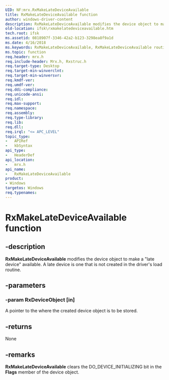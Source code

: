 ```yaml
---
UID: NF:mrx.RxMakeLateDeviceAvailable
title: RxMakeLateDeviceAvailable function
author: windows-driver-content
description: RxMakeLateDeviceAvailable modifies the device object to make a &#0034;late device&#0034; available. A late device is one that is not created in the driver's load routine.
old-location: ifsk\rxmakelatedeviceavailable.htm
tech.root: ifsk
ms.assetid: 0818907f-3346-42a2-b123-3298ea8f9a1d
ms.date: 4/16/2018
ms.keywords: RxMakeLateDeviceAvailable, RxMakeLateDeviceAvailable routine [Installable File System Drivers], ifsk.rxmakelatedeviceavailable, mrx/RxMakeLateDeviceAvailable, rxref_7586550f-6abe-4e18-8154-09936c3f0488.xml
ms.topic: function
req.header: mrx.h
req.include-header: Mrx.h, Rxstruc.h
req.target-type: Desktop
req.target-min-winverclnt: 
req.target-min-winversvr: 
req.kmdf-ver: 
req.umdf-ver: 
req.ddi-compliance: 
req.unicode-ansi: 
req.idl: 
req.max-support: 
req.namespace: 
req.assembly: 
req.type-library: 
req.lib: 
req.dll: 
req.irql: "<= APC_LEVEL"
topic_type:
-	APIRef
-	kbSyntax
api_type:
-	HeaderDef
api_location:
-	mrx.h
api_name:
-	RxMakeLateDeviceAvailable
product:
- Windows
targetos: Windows
req.typenames: 
---
```


# RxMakeLateDeviceAvailable function


## -description


<b>RxMakeLateDeviceAvailable</b> modifies the device object to make a "late device" available. A late device is one that is not created in the driver's load routine.


## -parameters




### -param RxDeviceObject [in]

A pointer to the where the created device object is to be stored.


## -returns



None




## -remarks



<b>RxMakeLateDeviceAvailable</b> clears the DO_DEVICE_INITIALIZING bit in the <b>Flags</b> member of the device object. 



